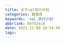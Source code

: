 ```yaml
---
title: 关于sql执行计划
categories: 数据库
keywords: 'sql,执行计划'
abbrlink: 60f024c8
date: 2021-11-08 16:54:09
tags:
---
```



